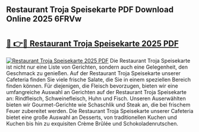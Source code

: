## Restaurant Troja Speisekarte PDF Download Online 2025 6FRVw

# <h2><a href="http://gc9mtvi.nevu.top/?p=Restaurant+Troja+Speisekarte">🔗 👉🔴 Restaurant Troja Speisekarte 2025 PDF</a></h2>

[![Restaurant Troja Speisekarte 2025 PDF](https://i.imgur.com/dBaPXMq.png)](http://gc9mtvi.nevu.top/?p=Restaurant+Troja+Speisekarte)
Die Restaurant Troja Speisekarte ist nicht nur eine Liste von Gerichten, sondern auch eine Gelegenheit, den Geschmack zu genießen. Auf der Restaurant Troja Speisekarte unserer Cafeteria finden Sie viele frische Salate, die Sie in einem speziellen Bereich finden können. Für diejenigen, die Fleisch bevorzugen, bieten wir eine umfangreiche Auswahl an Gerichten auf der Restaurant Troja Speisekarte an: Rindfleisch, Schweinefleisch, Huhn und Fisch. Unseren Auserwählten bieten wir Gourmet-Gerichte wie Schaschlik und Steak an, die bei frischem Feuer zubereitet werden. Die Restaurant Troja Speisekarte unserer Cafeteria bietet eine große Auswahl an Desserts, von traditionellen Kuchen und Kuchen bis hin zu exquisiten Crème Brûlée und Schokoladenrutschen.
